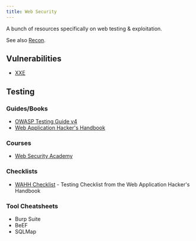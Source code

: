 ```yaml
---
title: Web Security
---
```


A bunch of resources specifically on web testing & exploitation.

See also [Recon](/security/recon).

## Vulnerabilities ##

- [XXE](/security/web/xxe)

## Testing ##

### Guides/Books ###

- [OWASP Testing Guide v4](/security/web/OTGv4.pdf)
- [Web Application Hacker's Handbook](https://amzn.to/2Jx3PMJ)

### Courses ###

- [Web Security Academy](https://portswigger.net/web-security)

### Checklists ###

- [WAHH Checklist](/security/web/wahh) - Testing Checklist from the Web
  Application Hacker's Handbook

### Tool Cheatsheets ###

- Burp Suite
- BeEF
- SQLMap
